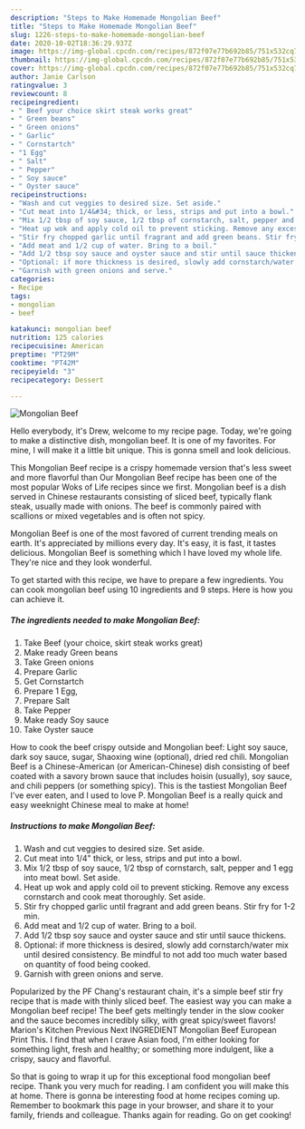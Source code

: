 ```yaml
---
description: "Steps to Make Homemade Mongolian Beef"
title: "Steps to Make Homemade Mongolian Beef"
slug: 1226-steps-to-make-homemade-mongolian-beef
date: 2020-10-02T18:36:29.937Z
image: https://img-global.cpcdn.com/recipes/872f07e77b692b85/751x532cq70/mongolian-beef-recipe-main-photo.jpg
thumbnail: https://img-global.cpcdn.com/recipes/872f07e77b692b85/751x532cq70/mongolian-beef-recipe-main-photo.jpg
cover: https://img-global.cpcdn.com/recipes/872f07e77b692b85/751x532cq70/mongolian-beef-recipe-main-photo.jpg
author: Janie Carlson
ratingvalue: 3
reviewcount: 8
recipeingredient:
- " Beef your choice skirt steak works great"
- " Green beans"
- " Green onions"
- " Garlic"
- " Cornstartch"
- "1 Egg"
- " Salt"
- " Pepper"
- " Soy sauce"
- " Oyster sauce"
recipeinstructions:
- "Wash and cut veggies to desired size. Set aside."
- "Cut meat into 1/4&#34; thick, or less, strips and put into a bowl."
- "Mix 1/2 tbsp of soy sauce, 1/2 tbsp of cornstarch, salt, pepper and 1 egg into meat bowl. Set aside."
- "Heat up wok and apply cold oil to prevent sticking. Remove any excess cornstarch and cook meat thoroughly. Set aside."
- "Stir fry chopped garlic until fragrant and add green beans. Stir fry for 1-2 min."
- "Add meat and 1/2 cup of water. Bring to a boil."
- "Add 1/2 tbsp soy sauce and oyster sauce and stir until sauce thickens."
- "Optional: if more thickness is desired, slowly add cornstarch/water mix until desired consistency. Be mindful to not add too much water based on quantity of food being cooked."
- "Garnish with green onions and serve."
categories:
- Recipe
tags:
- mongolian
- beef

katakunci: mongolian beef 
nutrition: 125 calories
recipecuisine: American
preptime: "PT29M"
cooktime: "PT42M"
recipeyield: "3"
recipecategory: Dessert

---
```



![Mongolian Beef](https://img-global.cpcdn.com/recipes/872f07e77b692b85/751x532cq70/mongolian-beef-recipe-main-photo.jpg)

Hello everybody, it's Drew, welcome to my recipe page. Today, we're going to make a distinctive dish, mongolian beef. It is one of my favorites. For mine, I will make it a little bit unique. This is gonna smell and look delicious.

This Mongolian Beef recipe is a crispy homemade version that&#39;s less sweet and more flavorful than Our Mongolian Beef recipe has been one of the most popular Woks of Life recipes since we first. Mongolian beef is a dish served in Chinese restaurants consisting of sliced beef, typically flank steak, usually made with onions. The beef is commonly paired with scallions or mixed vegetables and is often not spicy.

Mongolian Beef is one of the most favored of current trending meals on earth. It's appreciated by millions every day. It's easy, it is fast, it tastes delicious. Mongolian Beef is something which I have loved my whole life. They're nice and they look wonderful.


To get started with this recipe, we have to prepare a few ingredients. You can cook mongolian beef using 10 ingredients and 9 steps. Here is how you can achieve it.

<!--inarticleads1-->

##### The ingredients needed to make Mongolian Beef:

1. Take  Beef (your choice, skirt steak works great)
1. Make ready  Green beans
1. Take  Green onions
1. Prepare  Garlic
1. Get  Cornstartch
1. Prepare 1 Egg,
1. Prepare  Salt
1. Take  Pepper
1. Make ready  Soy sauce
1. Take  Oyster sauce


How to cook the beef crispy outside and Mongolian beef: Light soy sauce, dark soy sauce, sugar, Shaoxing wine (optional), dried red chili. Mongolian Beef is a Chinese-American (or American-Chinese) dish consisting of beef coated with a savory brown sauce that includes hoisin (usually), soy sauce, and chili peppers (or something spicy). This is the tastiest Mongolian Beef I&#39;ve ever eaten, and I used to love P. Mongolian Beef is a really quick and easy weeknight Chinese meal to make at home! 

<!--inarticleads2-->

##### Instructions to make Mongolian Beef:

1. Wash and cut veggies to desired size. Set aside.
1. Cut meat into 1/4&#34; thick, or less, strips and put into a bowl.
1. Mix 1/2 tbsp of soy sauce, 1/2 tbsp of cornstarch, salt, pepper and 1 egg into meat bowl. Set aside.
1. Heat up wok and apply cold oil to prevent sticking. Remove any excess cornstarch and cook meat thoroughly. Set aside.
1. Stir fry chopped garlic until fragrant and add green beans. Stir fry for 1-2 min.
1. Add meat and 1/2 cup of water. Bring to a boil.
1. Add 1/2 tbsp soy sauce and oyster sauce and stir until sauce thickens.
1. Optional: if more thickness is desired, slowly add cornstarch/water mix until desired consistency. Be mindful to not add too much water based on quantity of food being cooked.
1. Garnish with green onions and serve.


Popularized by the PF Chang&#39;s restaurant chain, it&#39;s a simple beef stir fry recipe that is made with thinly sliced beef. The easiest way you can make a Mongolian beef recipe! The beef gets meltingly tender in the slow cooker and the sauce becomes incredibly silky, with great spicy/sweet flavors! Marion&#39;s Kitchen Previous Next INGREDIENT Mongolian Beef European Print This. I find that when I crave Asian food, I&#39;m either looking for something light, fresh and healthy; or something more indulgent, like a crispy, saucy and flavorful. 

So that is going to wrap it up for this exceptional food mongolian beef recipe. Thank you very much for reading. I am confident you will make this at home. There is gonna be interesting food at home recipes coming up. Remember to bookmark this page in your browser, and share it to your family, friends and colleague. Thanks again for reading. Go on get cooking!
